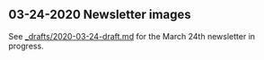 ## 03-24-2020 Newsletter images

See [_drafts/2020-03-24-draft.md](../../_drafts/2020-03-24-draft.md) for the March 24th newsletter in progress.
